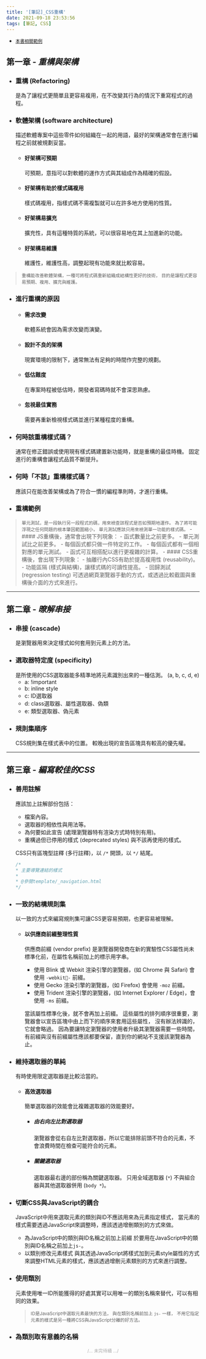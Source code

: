 ```yaml
---
title: '[筆記]_CSS重構'
date: 2021-09-18 23:53:56
tags: [筆記, CSS]
---
```


- <small>[本書相關範例](http://www.cssrefactoringbook.com/)</small>

## 第一章 - *重構與架構*
  - ### 重構 (Refactoring)
    是為了讓程式更簡單且更容易複用，在不改變其行為的情況下重寫程式的過程。
  - ### 軟體架構 (software architecture)
    描述軟體專案中這些零件如何組織在一起的用語，最好的架構通常會在進行編程之前就被規劃妥當。
    - #### 好架構可預期
      可預期，意指可以對軟體的運作方式與其組成作為精確的假設。
    - #### 好架構有助於樣式碼複用
      樣式碼複用，指樣式碼不需複製就可以在許多地方使用的性質。
    - #### 好架構易擴充
      擴充性，具有這種特質的系統，可以很容易地在其上加進新的功能。
    - #### 好架構易維護
      維護性，維護性高，調整起現有功能來就比較容易。
    
  > <small>重構能改善軟體架構，一種可將程式碼重新組織成結構性更好的技術，
  > 目的是讓程式更容易預期、複用、擴充與維護。</small>

<!-- more -->
  - ### 進行重構的原因
    - #### 需求改變
      軟體系統會因為需求改變而演變。
    - #### 設計不良的架構
      現實環境的限制下，通常無法有足夠的時間作完整的規劃。
    - #### 低估難度
      在專案時程被低估時，開發者寫碼時就不會深思熟慮。
    - #### 忽視最佳實務
      需要再重新檢視樣式碼並進行某種程度的重構。

  - ### 何時該重構樣式碼？
    通常在修正錯誤或使用現有樣式碼建置新功能時，就是重構的最佳時機。
    固定進行的重構會讓程式品質不斷提升。
  - ### 何時「不該」重構樣式碼？
    應該只在能改善架構或為了符合一慣的編程準則時，才進行重構。
  - ### 重構範例
  > <small>單元測試，是一段執行另一段程式的碼，用來檢查該程式是否如預期地運作。
  > 為了將可能浮現之任何問題的根本肇因範圍縮小，
  > 單元測試應該只用來檢測單一功能的樣式碼。</small>
    - #### JS重構後，通常會出現下列現象：
      - 函式數量比之前更多。
      - 單元測試比之前更多。
      - 每個函式都只做一件特定的工作。
      - 每個函式都有一個相對應的單元測試。
      - 函式可互相搭配以進行更複雜的計算。
    - #### CSS重構後，會出現下列現象：
      - 抽離行內CSS有助於提高複用性 (reusability)。
      - 功能區隔 (樣式與結構)，讓樣式碼的可讀性提高。
      - 回歸測試 (regression testing) 可透過網頁瀏覽器手動的方式，或透過比較截圖與重構後介面的方式來進行。

-----------

## 第二章 - *暸解串接*
  - ### 串接 (cascade)
    是瀏覽器用來決定樣式如何套用到元素上的方法。
  - ### 選取器特定度 (specificity)
    是所使用的CSS選取器能多精準地將元素識別出來的一種估測。
    (a, b, c, d, e)
    - a: !important
    - b: inline style
    - c: ID選取器
    - d: class選取器、屬性選取器、偽類
    - e: 類型選取器、偽元素
  - ### 規則集順序
    CSS規則集在樣式表中的位置。
    較晚出現的宣告區塊具有較高的優先權。

-----------

## 第三章 - *編寫較佳的CSS*
  - ### 善用註解
    應該加上註解部份包括：

    - 檔案內容。
    - 選取器的相依性與用法等。
    - 為何要如此宣告 (處理瀏覽器特有渲染方式時特別有用)。
    - 重構過但已停用的樣式 (deprecated styles) 與不該再使用的樣式。

    CSS只有區塊型註釋 (多行註釋)，以 `/*` 開頭，以 `*/` 結尾。
      ```css
      /*
      * 主要導覽連結的樣式
      *
      * @參閱template/_navigation.html
      */
      ```
  - ### 一致的結構規則集
    以一致的方式來編寫規則集可讓CSS更容易預期，也更容易被理解。
    - #### 以供應商前綴整理性質
      供應商前綴 (vendor prefix) 是瀏覽器開發商在新的實驗性CSS屬性尚未標準化前，在屬性名稱前加上的標示用字串。
      - 使用 Blink 或 Webkit 渲染引擎的瀏覽器，(如 Chrome 與 Safari) 會使用 `-webkit-` 前綴。
      - 使用 Gecko 渲染引擎的瀏覽器，(如 Firefox) 會使用 `-moz` 前綴。
      - 使用 Trident 渲染引擎的瀏覽器，(如 Internet Explorer / Edge)，會使用 `-ms` 前綴。

      當該屬性標準化後，就不會再加上前綴。
      這些屬性的排列順序很重要，瀏覽器會以宣告區塊中由上而下的順序來套用這些屬性，
      沒有辦法辨識的，它就會略過。
      因為要讓特定瀏覽器的使用者升級其瀏覽器需要一些時間，
      有前綴與沒有前綴屬性應該都要保留，直到你的網站不支援該瀏覽器為止。
  - ### 維持選取器的單純
    有時使用限定選取器是比較洽當的。
    - #### 高效選取器
      簡單選取器的效能會比複雜選取器的效能要好。
      - ##### 由右向左比對選取器
        瀏覽器會從右自左比對選取器，所以它能排除前頭不符合的元素，不會浪費時間在檢查可能符合的元素。
      - ##### 關鍵選取器
        選取器最右邊的部份稱為關鍵選取器。
        只用全域選取器 (`*`) 不與組合器與其他選取器併用 (`body *`)。
  - ### 切斷CSS與JavaScript的耦合
      JavaScript中用來選取元素的類別與ID不應該用來為元素指定樣式，
      當元素的樣式需要透過JavaScript來調整時，應該透過增刪類別的方式來做。
      - 為JavaScript中的類別與ID名稱之前加上前綴
        於要用在JavaScript中的類別與ID名稱之前加上`js-`。
      - 以類別修改元素樣式
        與其透過JavaScript將樣式加到元素style屬性的方式來調整HTML元素的樣式，應該透過增刪元素類別的方式來進行調整。
  - ### 使用類別
      元素使用唯一ID所能獲得的好處其實可以用唯一的類別名稱來替代，可以有相同的效果。
      > <small>ID是JavaScript中選取元素最快的方法，
      > 與在類別名稱前加上 `js-` 一樣，
      > 不用它指定元素的樣式是另一種將CSS與JavaScript分離的好方法。</small>
  - ### 為類別取有意義的名稱



<div style="text-align: center; color:#aaa;"><small>/... 未完待續 .../</small></div>
